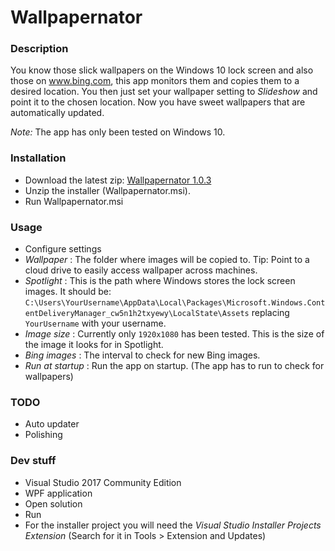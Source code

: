 # Wallpapernator

### Description
You know those slick wallpapers on the Windows 10 lock screen and also those on www.bing.com, 
this app monitors them and copies them to a desired location. You then just set your
wallpaper setting to _Slideshow_ and point it to the chosen location. Now you have sweet
wallpapers that are automatically updated.

_Note:_ The app has only been tested on Windows 10.

### Installation
- Download the latest zip: [Wallpapernator 1.0.3](https://github.com/unagi-dev/wallpapernator/raw/dev/installers/Wallpapernator-0.1.3.zip)
- Unzip the installer (Wallpapernator.msi).
- Run Wallpapernator.msi

### Usage
- Configure settings
- _Wallpaper_ : The folder where images will be copied to. Tip: Point to a cloud drive to easily access wallpaper across machines.
- _Spotlight_ : This is the path where Windows stores the lock screen images. It should be: `C:\Users\YourUsername\AppData\Local\Packages\Microsoft.Windows.ContentDeliveryManager_cw5n1h2txyewy\LocalState\Assets` replacing `YourUsername` with your username.
- _Image_ _size_ : Currently only `1920x1080` has been tested. This is the size of the image it looks for in Spotlight.
- _Bing_ _images_ : The interval to check for new Bing images.
- _Run_ _at_ _startup_ : Run the app on startup. (The app has to run to check for wallpapers)

### TODO
- Auto updater
- Polishing

### Dev stuff
- Visual Studio 2017 Community Edition
- WPF application
- Open solution
- Run
- For the installer project you will need the _Visual Studio Installer Projects Extension_ (Search for it in Tools > Extension and Updates)
